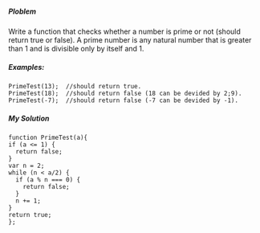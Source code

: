 ##### Ploblem
Write a function that checks whether a number is prime or not (should return true or false). A prime number is any natural number that is greater than 1 and is divisible only by itself and 1.

##### Examples:

	PrimeTest(13);  //should return true. 
	PrimeTest(18);  //should return false (18 can be devided by 2;9).
	PrimeTest(-7);  //should return false (-7 can be devided by -1).

##### My Solution

	function PrimeTest(a){
    if (a <= 1) {
      return false;
    }
    var n = 2;
    while (n < a/2) {
      if (a % n === 0) {
        return false;
      }
      n += 1;
    }
    return true;
  	};
  	
  	
  